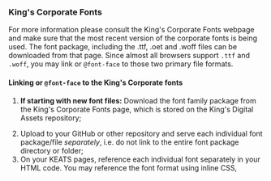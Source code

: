 <h3>King's Corporate Fonts</h3>
<p style="font-size: 14px, sans-serif;">For more information please consult the King's Corporate Fonts webpage and make sure that the most recent version of the corporate fonts is being used. The font package, including the .ttf, .oet and .woff files can be downloaded from that page. Since almost all browsers support <code>.ttf</code> and <code>.woff</code>, you may link or <code>@font-face</code> to those two primary file formats.</p>
<h4>Linking or <code>@font-face</code> to the King's Corporate fonts</h4>
<ol>
      <li><p style="font-size: 14px, sans-serif;"><b>If starting with new font files:</b> Download the font family package from the King's Corporate Fonts page, which is stored on the King's Digital Assets repository;</li>
<li>Upload to your GitHub or other repository and serve each individual font package/file <i>separately</i>, i.e. do not link to the entire font package directory or folder;</li>
<li>On your KEATS pages, reference each individual font separately in your HTML code. You may reference the font format using inline CSS, <code><style></code> tags and @-rules.</p></li>
      <li><b>If using the currently available font files in this repository:</b> The font files (archived and current as of 2018) are available in this repository, so you can serve each file using the current URL in KEATS, or if that's no longer practical, use a CDN of your choice, e.g. RawGit to serve the files again.</li>
</ol>

<strong>To use <code>@font-face</code>,</strong>
<blockquote>
<code>
@font-face { 
font-family: 'BureauGrotesqueThreeSeven';
src:  url(repository path for your .woff font file.woff) format('woff'),
      url(repository path for your .ttf font file.ttf) format('truetype');
}
</code>
</blockquote>

For reference, <code>.woff</code> is for Web Open Font Formats and <code>.ttf</code> is for TrueType font formats. Other font formats that are supported include <code>.eot</code> for Embedded OpenType fonts, which are a compact form of OpenType fonts designed and only supported by Microsoft IE. To ensure acceptable font use on IE, ensure you include the alternative fonts, i.e. Impact and Georgia.

<strong>To reference the font in your CSS stylesheet for a certain <code>p</code> element,</strong>
<br>
<code>p { font-family: 'BureauGrotesqueThreeSeven', Impact, sans-serif; }</code>

For HTML, <code><p style="font-family: BureauGrotesqueThreeSeven";></code>

<h4>Acceptable font alternatives for web browser compatibility</h4>
The acceptable alternative font for Bureau Grotesque 37 is Impact, for Kings Caslon Display (or Kings Caslon Text) it is Georgia regular. Reference the King's Corporate Fonts Branding Essentials document for more information.
